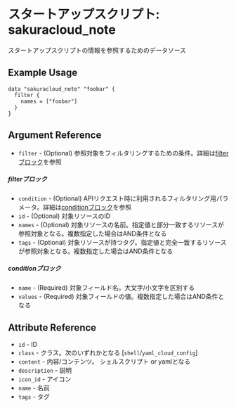 # スタートアップスクリプト: sakuracloud_note

スタートアップスクリプトの情報を参照するためのデータソース

## Example Usage

```hcl
data "sakuracloud_note" "foobar" {
  filter {
    names = ["foobar"]
  }
}
```

## Argument Reference

* `filter` - (Optional) 参照対象をフィルタリングするための条件。詳細は[filterブロック](#filter)を参照 

##### filterブロック

* `condition` - (Optional) APIリクエスト時に利用されるフィルタリング用パラメータ。詳細は[conditionブロック](#condition)を参照  
* `id` - (Optional) 対象リソースのID 
* `names` - (Optional) 対象リソースの名前。指定値と部分一致するリソースが参照対象となる。複数指定した場合はAND条件となる  
* `tags` - (Optional) 対象リソースが持つタグ。指定値と完全一致するリソースが参照対象となる。複数指定した場合はAND条件となる

##### conditionブロック

* `name` - (Required) 対象フィールド名。大文字/小文字を区別する  
* `values` - (Required) 対象フィールドの値。複数指定した場合はAND条件となる


## Attribute Reference

* `id` - ID
* `class` - クラス。次のいずれかとなる [`shell`/`yaml_cloud_config`]
* `content` - 内容/コンテンツ。 シェルスクリプト or yamlとなる
* `description` - 説明
* `icon_id` - アイコン
* `name` - 名前
* `tags` - タグ



